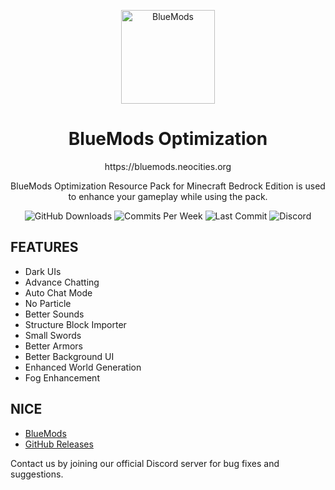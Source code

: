 <p align="center">
  <img src="https://bluemods.neocities.org/p/ic_blue.png" alt="BlueMods" width="150" height="150">
</p>
<h1 align="center">BlueMods Optimization</h1>
<p align="center">https://bluemods.neocities.org</p>
<p align="center">
  BlueMods Optimization Resource Pack for Minecraft Bedrock Edition is used to enhance your gameplay while using the pack. 
</p>
<p align="center">
  <img src="https://img.shields.io/github/downloads/BlueModsYT/BlueMods-AntiCheat/total?style=for-the-badge" alt="GitHub Downloads">
  <img src="https://img.shields.io/github/commit-activity/m/BlueModsYT/BlueMods-AntiCheat?style=for-the-badge" alt="Commits Per Week">
  <img src="https://img.shields.io/github/last-commit/BlueModsYT/BlueMods-AntiCheat?style=for-the-badge" alt="Last Commit">
  <img src="https://img.shields.io/discord/913049851531522078?style=for-the-badge&label=Discord&color=0000ff&link=https%3A%2F%2Fdiscord.gg%2Fbluemods-anticheat-913049851531522078" alt="Discord">
</p>

## **FEATURES**
- Dark UIs
- Advance Chatting 
- Auto Chat Mode
- No Particle
- Better Sounds
- Structure Block Importer
- Small Swords
- Better Armors
- Better Background UI
- Enhanced World Generation
- Fog Enhancement

## **NICE**
- [BlueMods](https://bluemods.neocities.org)
- [GitHub Releases](../releases)

Contact us by joining our official Discord server for bug fixes and suggestions.